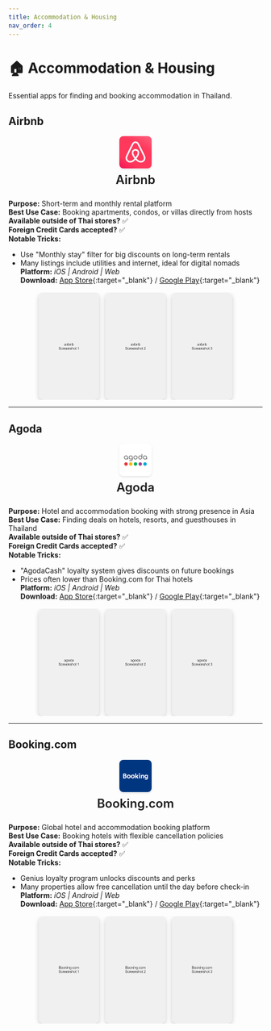 ```yaml
---
title: Accommodation & Housing
nav_order: 4
---
```


<style>
/* Custom styling for Thailand Essential Apps */

/* Style the app icons - centered above app names */
.app-header {
  text-align: center;
  margin-bottom: 1.5rem;
}

.app-icon {
  display: block;
  margin: 0 auto 0.5rem auto;
  border-radius: 8px;
  box-shadow: 0 2px 4px rgba(0,0,0,0.1);
}

.app-title {
  margin: 0;
  font-size: 1.5rem;
  font-weight: 600;
}

/* Style the app screenshots */
.app-screenshots {
  display: flex;
  justify-content: center;
  gap: 0.75rem;
  margin-top: 1rem;
  flex-wrap: nowrap;
  overflow-x: auto;
}

.app-screenshot {
  width: 120px;
  height: 213px;
  object-fit: cover;
  border-radius: 10px;
  box-shadow: 0 3px 8px rgba(0,0,0,0.2);
  transition: transform 0.2s ease;
  flex-shrink: 0;
}

.app-screenshot:hover {
  transform: scale(1.05);
}
</style>

# 🏠 Accommodation & Housing

Essential apps for finding and booking accommodation in Thailand.

## Airbnb

<div class="app-header">
<img src="icons/airbnb.jpg" alt="Airbnb icon" width="64" height="64" class="app-icon"/>
<h3 class="app-title">Airbnb</h3>
</div>

**Purpose:** Short-term and monthly rental platform  
**Best Use Case:** Booking apartments, condos, or villas directly from hosts  
**Available outside of Thai stores?** ✅  
**Foreign Credit Cards accepted?** ✅  
**Notable Tricks:**  
- Use "Monthly stay" filter for big discounts on long-term rentals  
- Many listings include utilities and internet, ideal for digital nomads  
**Platform:** *iOS | Android | Web*  
**Download:** [App Store](https://apps.apple.com/th/app/airbnb/id401626263){:target="_blank"} / [Google Play](https://play.google.com/store/apps/details?id=com.airbnb.android){:target="_blank"}

<div class="app-screenshots">
<img src="screenshots/airbnb-1.jpg" alt="Airbnb Screenshot 1" class="app-screenshot"/>
<img src="screenshots/airbnb-2.jpg" alt="Airbnb Screenshot 2" class="app-screenshot"/>
<img src="screenshots/airbnb-3.jpg" alt="Airbnb Screenshot 3" class="app-screenshot"/>
</div>

---

## Agoda

<div class="app-header">
<img src="icons/agoda.jpg" alt="Agoda icon" width="64" height="64" class="app-icon"/>
<h3 class="app-title">Agoda</h3>
</div>

**Purpose:** Hotel and accommodation booking with strong presence in Asia  
**Best Use Case:** Finding deals on hotels, resorts, and guesthouses in Thailand  
**Available outside of Thai stores?** ✅  
**Foreign Credit Cards accepted?** ✅  
**Notable Tricks:**  
- "AgodaCash" loyalty system gives discounts on future bookings  
- Prices often lower than Booking.com for Thai hotels  
**Platform:** *iOS | Android | Web*  
**Download:** [App Store](https://apps.apple.com/th/app/agoda/id440676901){:target="_blank"} / [Google Play](https://play.google.com/store/apps/details?id=com.agoda.mobile.consumer){:target="_blank"}

<div class="app-screenshots">
<img src="screenshots/agoda-1.jpg" alt="Agoda Screenshot 1" class="app-screenshot"/>
<img src="screenshots/agoda-2.jpg" alt="Agoda Screenshot 2" class="app-screenshot"/>
<img src="screenshots/agoda-3.jpg" alt="Agoda Screenshot 3" class="app-screenshot"/>
</div>

---

## Booking.com

<div class="app-header">
<img src="icons/booking-com.jpg" alt="Booking.com icon" width="64" height="64" class="app-icon"/>
<h3 class="app-title">Booking.com</h3>
</div>

**Purpose:** Global hotel and accommodation booking platform  
**Best Use Case:** Booking hotels with flexible cancellation policies  
**Available outside of Thai stores?** ✅  
**Foreign Credit Cards accepted?** ✅  
**Notable Tricks:**  
- Genius loyalty program unlocks discounts and perks  
- Many properties allow free cancellation until the day before check-in  
**Platform:** *iOS | Android | Web*  
**Download:** [App Store](https://apps.apple.com/th/app/booking-com-hotels-travel/id367003839){:target="_blank"} / [Google Play](https://play.google.com/store/apps/details?id=com.booking){:target="_blank"}

<div class="app-screenshots">
<img src="screenshots/booking-com-1.jpg" alt="Booking.com Screenshot 1" class="app-screenshot"/>
<img src="screenshots/booking-com-2.jpg" alt="Booking.com Screenshot 2" class="app-screenshot"/>
<img src="screenshots/booking-com-3.jpg" alt="Booking.com Screenshot 3" class="app-screenshot"/>
</div>
